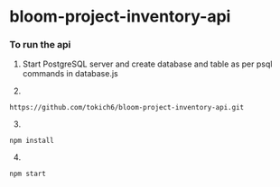 # bloom-project-inventory-api

### To run the api

1. Start PostgreSQL server and create database and table as per psql commands in database.js

2.

```
https://github.com/tokich6/bloom-project-inventory-api.git
```

3.

```
npm install
```

4. 
```
npm start
```
